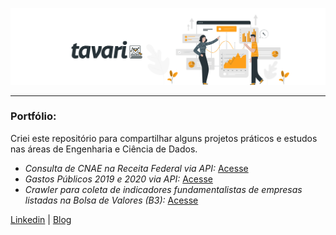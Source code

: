![img](https://github.com/arthurtavari/arthurtavari/blob/master/img/layout.jpg)
_________________
### Portfólio:
Criei este repositório para compartilhar alguns projetos práticos e estudos nas áreas de Engenharia e Ciência de Dados.  

* *Consulta de CNAE na Receita Federal via API:* [Acesse](https://github.com/arthurtavari/api_receitaws)
  <br>
* *Gastos Públicos 2019 e 2020 via API:* [Acesse](https://github.com/arthurtavari/gastos_publicos)
  <br>
* *Crawler para coleta de indicadores fundamentalistas de empresas listadas na Bolsa de Valores (B3):* [Acesse](https://github.com/arthurtavari/ETL_crawler_fundamentalistas_B3)  

[Linkedin](https://www.linkedin.com/in/arthurtavari/) | [Blog](https://www.tavari.com.br)
